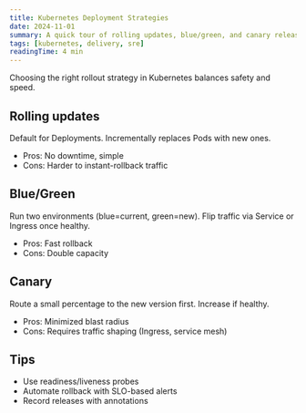 ```yaml
---
title: Kubernetes Deployment Strategies
date: 2024-11-01
summary: A quick tour of rolling updates, blue/green, and canary releases in Kubernetes.
tags: [kubernetes, delivery, sre]
readingTime: 4 min
---
```


Choosing the right rollout strategy in Kubernetes balances safety and speed.

## Rolling updates

Default for Deployments. Incrementally replaces Pods with new ones.

- Pros: No downtime, simple
- Cons: Harder to instant-rollback traffic

## Blue/Green

Run two environments (blue=current, green=new). Flip traffic via Service or Ingress once healthy.

- Pros: Fast rollback
- Cons: Double capacity

## Canary

Route a small percentage to the new version first. Increase if healthy.

- Pros: Minimized blast radius
- Cons: Requires traffic shaping (Ingress, service mesh)

## Tips

- Use readiness/liveness probes
- Automate rollback with SLO-based alerts
- Record releases with annotations
